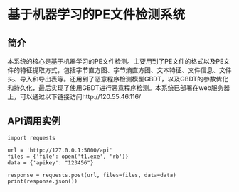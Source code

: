 # 基于机器学习的PE文件检测系统
## 简介
本系统的核心是基于机器学习的PE文件检测。主要用到了PE文件的格式以及PE文件的特征提取方式，包括字节直方图、字节熵直方图、文本特征、文件信息、文件头、导入和导出表等。还用到了恶意程序检测模型GBDT，以及GBDT的参数优化和持久化，最后实现了使用GBDT进行恶意程序检测。本系统已部署在web服务器上，可以通过以下链接访问http://120.55.46.116/
## API调用实例
    import requests

    url = 'http://127.0.0.1:5000/api'
    files = {'file': open('t1.exe', 'rb')}
    data = {'apikey': "123456"}

    response = requests.post(url, files=files, data=data)
    print(response.json())
